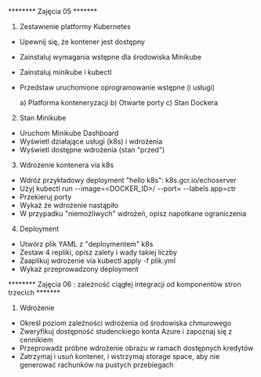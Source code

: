 ******** Zajęcia 05 *******

1. Zestawienie platformy Kubernetes

 - Upewnij się, że kontener jest dostępny
 - Zainstaluj wymagania wstępne dla środowiska Minikube
 - Zainstaluj minikube i kubectl
 - Przedstaw uruchomione oprogramowanie wstępne (i usługi)

    a) Platforma konteneryzacji
    b) Otwarte porty
    c) Stan Dockera

2. Stan Minikube

 - Uruchom Minikube Dashboard
 - Wyświetl działające usługi (k8s) i wdrożenia
 - Wyświetl dostępne wdrożenia (stan "przed")

3. Wdrożenie kontenera via k8s

 - Wdróż przykładowy deployment "hello k8s": k8s.gcr.io/echoserver
 - Użyj kubectl run <ctr> --image=<DOCKER_ID>/<IMG> --port=<port> --labels app=ctr
 - Przekieruj porty
 - Wykaż że wdrożenie nastąpiło
 - W przypadku "niemożliwych" wdrożeń, opisz napotkane ograniczenia

4. Deployment

 - Utwórz plik YAML z "deploymentem" k8s
 - Zestaw 4 repliki, opisz zalety i wady takiej liczby
 - Zaaplikuj wdrożenie via kubectl apply -f plik.yml
 - Wykaż przeprowadzony deployment

******** Zajęcia 06 : zależność ciągłej integracji od komponentów stron trzecich *******

1. Wdrożenie

 - Określ poziom zależności wdrożenia od środowiska chmurowego
 - Zweryfikuj dostępność studenckiego konta Azure i zapoznaj się z cennikiem
 - Przeprowadź próbne wdrożenie obrazu w ramach dostępnych kredytów
 - Zatrzymaj i usuń kontener, i wstrzymaj storage space, aby nie generować rachunków na pustych przebiegach